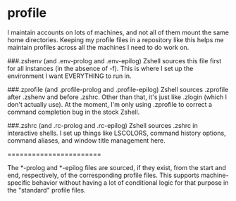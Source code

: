 # profile
I maintain accounts on lots of machines, and not all of them mount the same home
directories. Keeping my profile files in a repository like this helps me maintain
profiles across all the machines I need to do work on.

###.zshenv (and .env-prolog and .env-epilog)
Zshell sources this file first for all instances (in the absence of -f). This is
where I set up the environment I want EVERYTHING to run in.

###.zprofile (and .profile-prolog and .profile-epilog)
Zshell sources .zprofile after .zshenv and before .zshrc. Other than that, it's
just like .zlogin (which I don't actually use). At the moment, I'm only using
.zprofile to correct a command completion bug in the stock Zshell.

###.zshrc (and .rc-prolog and .rc-epilog)
Zshell sources .zshrc in interactive shells. I set up things like LSCOLORS, command
history options, command aliases, and window title management here.

=======================

The *-prolog and *-epilog files are sourced, if they exist, from the start and end,
respectively, of the corresponding profile files. This supports machine-specific
behavior without having a lot of conditional logic for that purpose in the "standard"
profile files.
